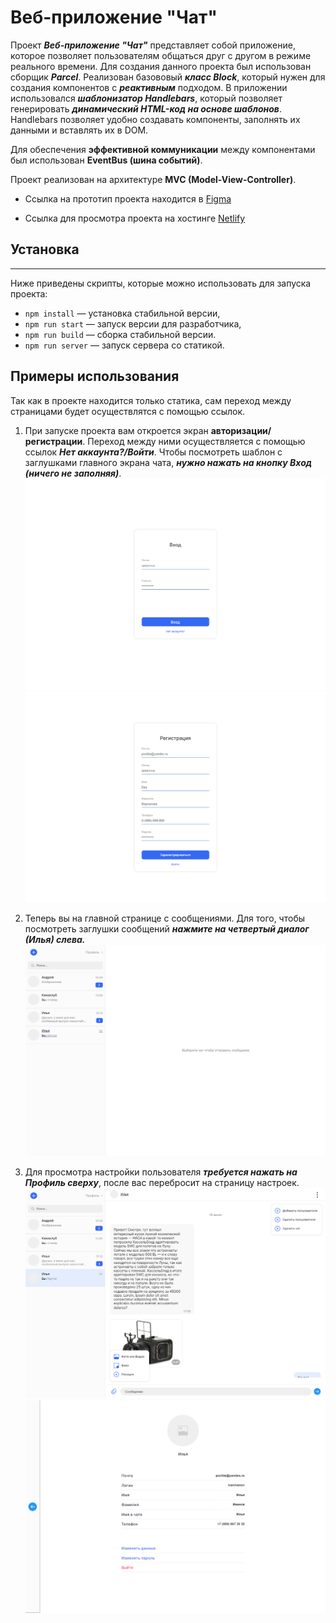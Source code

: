 # Веб-приложение "Чат"

Проект **_Веб-приложение "Чат"_** представляет собой приложение, которое позволяет пользователям общаться друг с другом в режиме реального времени. Для создания данного проекта был использован сборщик **_Parcel_**. Реализован базововый **_класс Block_**, который нужен для создания компонентов с **_реактивным_** подходом. В приложении использовался **_шаблонизатор Handlebars_**, который позволяет генерировать **_динамический HTML-код на основе шаблонов_**. Handlebars позволяет удобно создавать компоненты, заполнять их данными и вставлять их в DOM.

Для обеспечения **эффективной коммуникации** между компонентами был использован **EventBus (шина событий)**.

Проект реализован на архитектуре **MVC (Model-View-Controller)**.

- Ссылка на прототип проекта находится в [Figma](<https://www.figma.com/file/zdz0Xx0vvfUfVxJAtP5cyw/Chat_external_link-(Copy)?type=design&node-id=1-2&t=PXivSqJXneHc7oUe-0>)

- Ссылка для просмотра проекта на хостинге [Netlify](https://tangerine-cupcake-6bdf48.netlify.app/)

## Установка

---

Ниже приведены скрипты, которые можно использовать для запуска проекта:

- `npm install` — установка стабильной версии,
- `npm run start` — запуск версии для разработчика,
- `npm run build` — сборка стабильной версии.
- `npm run server` — запуск сервера со статикой.

## Примеры использования

Так как в проекте находится только статика, сам переход между страницами будет осуществлятся с помощью ссылок.

1. При запуске проекта вам откроется экран **авторизации/регистрации**. Переход между ними осуществляется с помощью ссылок **_Нет аккаунта?/Войти_**. Чтобы посмотреть шаблон с заглушками главного экрана чата, **_нужно нажать на кнопку Вход (ничего не заполняя)_**.
   ![sc1](./src/assets/img/img-readme/sc1.png)
   ![sc2](./src/assets/img/img-readme/sc2.png)

2. Теперь вы на главной странице с сообщениями. Для того, чтобы посмотреть заглушки сообщений **_нажмите на четвертый диалог (Илья) слева._**
   ![sc3](./src/assets/img/img-readme/sc3.png)
3. Для просмотра настройки пользователя **_требуется нажать на Профиль сверху_**, после вас перебросит на страницу настроек.
   ![sc4](./src/assets/img/img-readme/sc4.png)
   ![sc5](./src/assets/img/img-readme/sc5.png)
